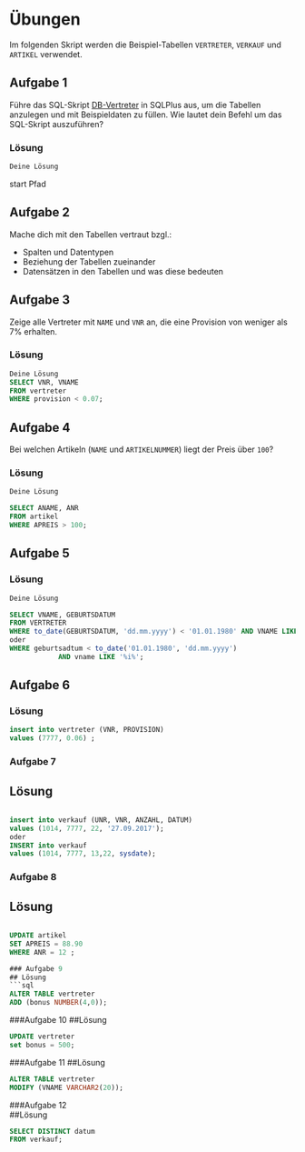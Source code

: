# Übungen

Im folgenden Skript werden die Beispiel-Tabellen `VERTRETER`, `VERKAUF` und `ARTIKEL` verwendet.

## Aufgabe 1
Führe das SQL-Skript [DB-Vertreter](./SQL_-_DB-Vertreter.sql) in SQLPlus aus, um die Tabellen anzulegen und mit Beispieldaten zu füllen. Wie lautet dein Befehl um das SQL-Skript auszuführen?

### Lösung
```sql
Deine Lösung
```
start Pfad

## Aufgabe 2
Mache dich mit den Tabellen vertraut bzgl.:
* Spalten und Datentypen
* Beziehung der Tabellen zueinander
* Datensätzen in den Tabellen und was diese bedeuten

## Aufgabe 3
Zeige alle Vertreter mit `NAME` und `VNR` an, die eine Provision von  weniger als 7% erhalten. 

### Lösung
```sql
Deine Lösung
SELECT VNR, VNAME
FROM vertreter
WHERE provision < 0.07;
```
## Aufgabe 4
Bei welchen Artikeln (`NAME` und `ARTIKELNUMMER`) liegt der Preis über `100`?

### Lösung
```sql
Deine Lösung

SELECT ANAME, ANR
FROM artikel
WHERE APREIS > 100;

```

## Aufgabe 5

### Lösung
```sql
Deine Lösung 

SELECT VNAME, GEBURTSDATUM
FROM VERTRETER
WHERE to_date(GEBURTSDATUM, 'dd.mm.yyyy') < '01.01.1980' AND VNAME LIKE '%i%'; 
oder
WHERE geburtsadtum < to_date('01.01.1980', 'dd.mm.yyyy')
			AND vname LIKE '%i%';

```
## Aufgabe 6

### Lösung 
```sql
insert into vertreter (VNR, PROVISION)
values (7777, 0.06) ;
```

### Aufgabe 7

## Lösung
```sql

insert into verkauf (UNR, VNR, ANZAHL, DATUM)
values (1014, 7777, 22, '27.09.2017');
oder 
INSERT into verkauf
values (1014, 7777, 13,22, sysdate);
```

### Aufgabe 8

## Lösung
```sql

UPDATE artikel
SET APREIS = 88.90
WHERE ANR = 12 ;

### Aufgabe 9
## Lösung
```sql
ALTER TABLE vertreter
ADD (bonus NUMBER(4,0));
```

###Aufgabe 10
##Lösung
```sql
UPDATE vertreter
set bonus = 500;
```

###Aufgabe 11
##Lösung
```sql
ALTER TABLE vertreter
MODIFY (VNAME VARCHAR2(20));
``` 
###Aufgabe 12  
##Lösung
```sql
SELECT DISTINCT datum
FROM verkauf;
```